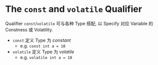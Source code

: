 # The `const` and `volatile` Qualifier

Qualifier `const`/`volatile` 可与各种 Type 搭配, 以 Specify 对应 Variable 的 Constness 或 Volatility.

- `const` 定义 Type 为 *constant*
  - e.g. `const int a = 10`
- `volatile` 定义 Type 为 *volatile*
  - e.g. `volatile int a = 10`